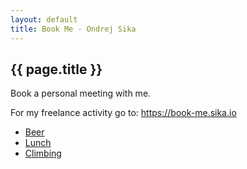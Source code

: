 ```yaml
---
layout: default
title: Book Me - Ondrej Sika
---
```


## {{ page.title }}

Book a personal meeting with me.

For my freelance activity go to: <https://book-me.sika.io>

- [Beer](https://calendly.com/ondrejsika/beer)
- [Lunch](https://calendly.com/ondrejsika/lunch)
- [Climbing](https://calendly.com/ondrejsika/climbing)
